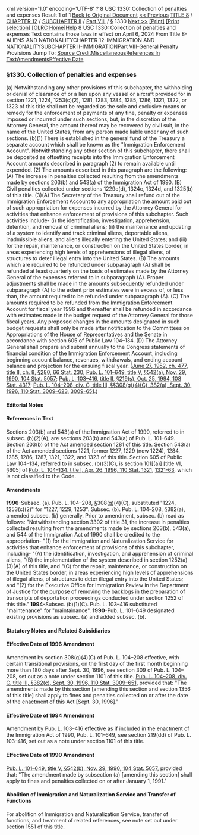 xml version='1.0' encoding='UTF-8' ?
8 USC 1330: Collection of penalties and expenses
 Result 1 of 1
[Back to Original Document](/view.xhtml;jsessionid=D66D66773E6D07CCBAD754E44A642CD2)
[<< Previous](#)
 [TITLE 8](/view.xhtml;jsessionid=D66D66773E6D07CCBAD754E44A642CD2?req=granuleid%3AUSC-prelim-title8&saved=%7CZ3JhbnVsZWlkOlVTQy1wcmVsaW0tdGl0bGU4LXNlY3Rpb24xMzMw%7C%7C%7C0%7Cfalse%7Cprelim&edition=prelim) / [CHAPTER 12](/view.xhtml;jsessionid=D66D66773E6D07CCBAD754E44A642CD2?req=granuleid%3AUSC-prelim-title8-chapter12&saved=%7CZ3JhbnVsZWlkOlVTQy1wcmVsaW0tdGl0bGU4LXNlY3Rpb24xMzMw%7C%7C%7C0%7Cfalse%7Cprelim&edition=prelim) / [SUBCHAPTER II](/view.xhtml;jsessionid=D66D66773E6D07CCBAD754E44A642CD2?req=granuleid%3AUSC-prelim-title8-chapter12-subchapter2&saved=%7CZ3JhbnVsZWlkOlVTQy1wcmVsaW0tdGl0bGU4LXNlY3Rpb24xMzMw%7C%7C%7C0%7Cfalse%7Cprelim&edition=prelim) / [Part VIII](/view.xhtml;jsessionid=D66D66773E6D07CCBAD754E44A642CD2?req=granuleid%3AUSC-prelim-title8-chapter12-subchapter2-part8&saved=%7CZ3JhbnVsZWlkOlVTQy1wcmVsaW0tdGl0bGU4LXNlY3Rpb24xMzMw%7C%7C%7C0%7Cfalse%7Cprelim&edition=prelim) / § 1330
 [Next >>](#)
[[Print]](#)
 [[Print selection]](#)
[[OLRC Home]](/browse.xhtml;jsessionid=D66D66773E6D07CCBAD754E44A642CD2)[Help](/navHelp.xhtml;jsessionid=D66D66773E6D07CCBAD754E44A642CD2)
8 USC 1330: Collection of penalties and expenses
Text contains those laws in effect on April 6, 2024
From Title 8-ALIENS AND NATIONALITYCHAPTER 12-IMMIGRATION AND NATIONALITYSUBCHAPTER II-IMMIGRATIONPart VIII-General Penalty Provisions
Jump To: [Source Credit](#sourcecredit)[Miscellaneous](#miscellaneous-note)[References In Text](#referenceintext-note)[Amendments](#amendment-note)[Effective Date](#effectivedate-amendment-note)
### §1330. Collection of penalties and expenses
(a) Notwithstanding any other provisions of this subchapter, the withholding or denial of clearance of or a lien upon any vessel or aircraft provided for in section 1221, 1224, 1253(c)(2), 1281, 1283, 1284, 1285, 1286, 1321, 1322, or 1323 of this title shall not be regarded as the sole and exclusive means or remedy for the enforcement of payments of any fine, penalty or expenses imposed or incurred under such sections, but, in the discretion of the Attorney General, the amount thereof may be recovered by civil suit, in the name of the United States, from any person made liable under any of such sections.
(b)(1) There is established in the general fund of the Treasury a separate account which shall be known as the "Immigration Enforcement Account". Notwithstanding any other section of this subchapter, there shall be deposited as offsetting receipts into the Immigration Enforcement Account amounts described in paragraph (2) to remain available until expended.
(2) The amounts described in this paragraph are the following:
(A) The increase in penalties collected resulting from the amendments made by sections 203(b) and 543(a) of the Immigration Act of 1990.
(B) Civil penalties collected under sections 1229c(d), 1324c, 1324d, and 1325(b) of this title.
(3)(A) The Secretary of the Treasury shall refund out of the Immigration Enforcement Account to any appropriation the amount paid out of such appropriation for expenses incurred by the Attorney General for activities that enhance enforcement of provisions of this subchapter. Such activities include-
(i) the identification, investigation, apprehension, detention, and removal of criminal aliens;
(ii) the maintenance and updating of a system to identify and track criminal aliens, deportable aliens, inadmissible aliens, and aliens illegally entering the United States; and
(iii) for the repair, maintenance, or construction on the United States border, in areas experiencing high levels of apprehensions of illegal aliens, of structures to deter illegal entry into the United States.
(B) The amounts which are required to be refunded under subparagraph (A) shall be refunded at least quarterly on the basis of estimates made by the Attorney General of the expenses referred to in subparagraph (A). Proper adjustments shall be made in the amounts subsequently refunded under subparagraph (A) to the extent prior estimates were in excess of, or less than, the amount required to be refunded under subparagraph (A).
(C) The amounts required to be refunded from the Immigration Enforcement Account for fiscal year 1996 and thereafter shall be refunded in accordance with estimates made in the budget request of the Attorney General for those fiscal years. Any proposed changes in the amounts designated in such budget requests shall only be made after notification to the Committees on Appropriations of the House of Representatives and the Senate in accordance with section 605 of Public Law 104–134.
(D) The Attorney General shall prepare and submit annually to the Congress statements of financial condition of the Immigration Enforcement Account, including beginning account balance, revenues, withdrawals, and ending account balance and projection for the ensuing fiscal year.
([June 27, 1952, ch. 477, title II, ch. 8, §280, 66 Stat. 230](/statviewer.htm?volume=66&page=230); [Pub. L. 101–649, title V, §542(a), Nov. 29, 1990, 104 Stat. 5057](/statviewer.htm?volume=104&page=5057); [Pub. L. 103–416, title II, §219(s), Oct. 25, 1994, 108 Stat. 4317](/statviewer.htm?volume=108&page=4317); [Pub. L. 104–208, div. C, title III, §§308(g)(4)(C), 382(a), Sept. 30, 1996, 110 Stat. 3009–623](/statviewer.htm?volume=110&page=3009-623), [3009-651](/statviewer.htm?volume=110&page=3009-651).)
#### **Editorial Notes**
#### References in Text
Sections 203(b) and 543(a) of the Immigration Act of 1990, referred to in subsec. (b)(2)(A), are sections 203(b) and 543(a) of Pub. L. 101–649. Section 203(b) of the Act amended section 1281 of this title. Section 543(a) of the Act amended sections 1221, former 1227, 1229 (now 1224), 1284, 1285, 1286, 1287, 1321, 1322, and 1323 of this title.
Section 605 of Public Law 104–134, referred to in subsec. (b)(3)(C), is section 101[(a)] [title VI, §605] of [Pub. L. 104–134, title I, Apr. 26, 1996, 110 Stat. 1321](/statviewer.htm?volume=110&page=1321), [1321-63](/statviewer.htm?volume=110&page=1321-63), which is not classified to the Code.
#### Amendments
**1996**-Subsec. (a). Pub. L. 104–208, §308(g)(4)(C), substituted "1224, 1253(c)(2)" for "1227, 1229, 1253".
Subsec. (b). Pub. L. 104–208, §382(a), amended subsec. (b) generally. Prior to amendment, subsec. (b) read as follows: "Notwithstanding section 3302 of title 31, the increase in penalties collected resulting from the amendments made by sections 203(b), 543(a), and 544 of the Immigration Act of 1990 shall be credited to the appropriation-
"(1) for the Immigration and Naturalization Service for activities that enhance enforcement of provisions of this subchapter, including-
"(A) the identification, investigation, and apprehension of criminal aliens,
"(B) the implementation of the system described in section 1252(a)(3)(A) of this title, and
"(C) for the repair, maintenance, or construction on the United States border, in areas experiencing high levels of apprehensions of illegal aliens, of structures to deter illegal entry into the United States; and
"(2) for the Executive Office for Immigration Review in the Department of Justice for the purpose of removing the backlogs in the preparation of transcripts of deportation proceedings conducted under section 1252 of this title."
**1994**-Subsec. (b)(1)(C). Pub. L. 103–416 substituted "maintenance" for "maintainance".
**1990**-Pub. L. 101–649 designated existing provisions as subsec. (a) and added subsec. (b).
#### **Statutory Notes and Related Subsidiaries**
#### Effective Date of 1996 Amendment
Amendment by section 308(g)(4)(C) of Pub. L. 104–208 effective, with certain transitional provisions, on the first day of the first month beginning more than 180 days after Sept. 30, 1996, see section 309 of Pub. L. 104–208, set out as a note under section 1101 of this title.
[Pub. L. 104–208, div. C, title III, §382(c), Sept. 30, 1996, 110 Stat. 3009–651](/statviewer.htm?volume=110&page=3009-651), provided that: "The amendments made by this section [amending this section and section 1356 of this title] shall apply to fines and penalties collected on or after the date of the enactment of this Act [Sept. 30, 1996]."
#### Effective Date of 1994 Amendment
Amendment by Pub. L. 103–416 effective as if included in the enactment of the Immigration Act of 1990, Pub. L. 101–649, see section 219(dd) of Pub. L. 103–416, set out as a note under section 1101 of this title.
#### Effective Date of 1990 Amendment
[Pub. L. 101–649, title V, §542(b), Nov. 29, 1990, 104 Stat. 5057](/statviewer.htm?volume=104&page=5057), provided that: "The amendment made by subsection (a) [amending this section] shall apply to fines and penalties collected on or after January 1, 1991."
#### Abolition of Immigration and Naturalization Service and Transfer of Functions
For abolition of Immigration and Naturalization Service, transfer of functions, and treatment of related references, see note set out under section 1551 of this title.
